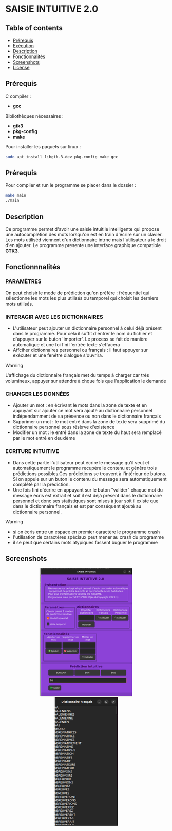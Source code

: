 
# SAISIE INTUITIVE 2.0
## Table of contents
- [Prérequis](#Prérequis)
- [Exécution](#Exécution)
- [Description](#description)
- [Fonctionnalités](#fonctionnalités)
- [Screenshots](#screenshots)
- [License](#license)


## Prérequis
C compiler :
- **gcc**
  
Bibliothèques nécessaires :
- **gtk3**
- **pkg-config**
- **make**

Pour installer les paquets sur linux :
```bash
sudo apt install libgtk-3-dev pkg-config make gcc
```

## Prérequis
Pour compiler et run le programme se placer dans le dossier :
```bash
make main
./main
```

## Description
Ce programme permet d'avoir une saisie intuitile intelligente qui propose une autocomplétion des 
mots lorsqu'on est en train d'écrire sur un clavier.
Les mots utiliséd viennent d'un dictionnaire intrne mais l'utilisateur a le droit d'en ajouter.
Le programme presente une interface graphique compatible **GTK3**.

## Fonctionnnalités
### PARAMÈTRES
   On peut choisir le mode de prédiction qu'on préfère : fréquentiel qui sélectionne les mots les plus utilisés ou temporel qui choisit les derniers mots utilisés.

### INTERAGIR AVEC LES DICTIONNAIRES
  - L'utilisateur peut ajouter un dictionnaire personnel à celui déjà présent dans le programme. Pour 
  cela il suffit d'entrer le nom du fichier et d'appuyer sur le buton 'importer'. Le process se fait de manière
  automatique et une foi fini l'entrée texte s'effacera
   - Affciher dictionnaires personnel ou français : il faut appuyer sur exécuter et une fenêtre dialogue
  s'ouvrira.

> [!warning]
> L'affichage du dictionnaire français met du temps à charger car très volumineux,
> appuyer sur attendre à chque fois que l'application le demande 


### CHANGER LES DONNÉES
   - Ajouter un mot : en écrivant le mots dans la zone de texte et en appuyant sur ajouter ce mot sera 
   ajouté au dictionnaire personnel indépendamment de sa présence ou non dans le dictionnaire français
   - Supprimer un mot : le mot entré dans la zone de texte sera supprimé du dictionnaire personnel sous 
   résèrve d'existence
   - Modifier un mot : le entré dans la zone de texte du haut sera remplacé par le mot entré en deuxième

### ECRITURE INTUITIVE
   - Dans cette partie l'utilisateur peut écrire le message qu'il veut et automatiquement le programme 
   recupère le contenu et génère trois prédictions possibles.Ces prédictions se trouvent à l'intérieur de butons. 
   Si on appuie sur un buton le contenu du message sera automatiquement complété par la prédiction.
   - Une fois fini d'écrire en appuyant sur le buton "valider" chaque mot du message écris est extrait et soit il est 
   déjà présent dans le dictionnaire personnel et donc ses statistiques sont mises à jour soit il existe que dans le 
   dictionnaire français et est par conséquent ajouté au dictionnaire personnel.

> [!Warning]  
> - si on écris entre un espace en premier caractère le programme crash
> - l'utilisation de caractères spéciaux peut mener au crash du programme
> - il se peut que certains mots atypiques fassent buguer le programme

## Screenshots
<p align="center">
  <img src="screenshots/1.png" height="400" />
  <br>
  <img src="screenshots/2.png" height="400" />
</p>

 	 








































































 



